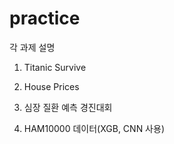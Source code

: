 # practice
각 과제 설명
1. Titanic Survive


2. House Prices


3. 심장 질환 예측 경진대회


4. HAM10000 데이터(XGB, CNN 사용)


